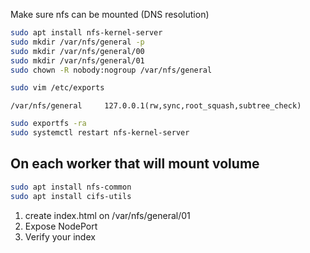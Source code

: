 Make sure nfs can be mounted (DNS resolution)

```sh
sudo apt install nfs-kernel-server
sudo mkdir /var/nfs/general -p
sudo mkdir /var/nfs/general/00
sudo mkdir /var/nfs/general/01
sudo chown -R nobody:nogroup /var/nfs/general

sudo vim /etc/exports
```

```exports
/var/nfs/general     127.0.0.1(rw,sync,root_squash,subtree_check)
```


```sh
sudo exportfs -ra
sudo systemctl restart nfs-kernel-server
```

## On each worker that will mount volume

```sh
sudo apt install nfs-common
sudo apt install cifs-utils
```

1. create index.html on /var/nfs/general/01
2. Expose NodePort
3. Verify your index